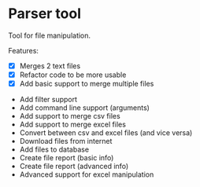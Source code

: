 # Parser tool

Tool for file manipulation.

Features:
- [x] Merges 2 text files
- [x] Refactor code to be more usable
- [x] Add basic support to merge multiple files
- Add filter support
- Add command line support (arguments)
- Add support to merge csv files
- Add support to merge excel files
- Convert between csv and excel files (and vice versa)
- Download files from internet
- Add files to database
- Create file report (basic info)
- Create file report (advanced info)
- Advanced support for excel manipulation
